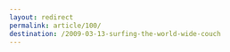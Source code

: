 ```yaml
---
layout: redirect
permalink: article/100/
destination: /2009-03-13-surfing-the-world-wide-couch
---
```

